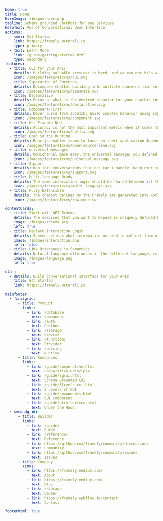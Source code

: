 ```yaml
---
home: true
title: Home
heroImage: /images/hero.png
tagline: Schema grounded Chatbots for any Services
heroText: Vue of Conversational User Interface
actions:
  - text: Get Started
    link: https://framely.naturali.io
    type: primary
  - text: Learn More
    link: /guide/getting-started.html
    type: secondary
features:
  - title: CUI for your APIs
    details: Building valuable services is hard, and we can not help with that. But if you already have APIs, building conversational user interface for it should be easy, with Framely.
    icon: /images/featureIcons/cui.svg
  - title: Separation of Concerns
    details: Decompose chatbot building into multiple concerns like service, interaction and language perception, so different aspects can be handled by different people.
    icon: /images/featureIcons/separate.svg
  - title: Declarative
    details: Focus on what is the desired behavior for your chatbot instead of how such behavior should be implemented imperatively, you got Framely for that. 
    icon: /images/featureIcons/declarative.svg
  - title: Component-First
    details: Never build from scratch, build complex behavior using imported components, so you can focus on what matters most for your business.
    icon: /images/featureIcons/component.svg
  - title: Hot Fixable NLU 
    details: Accuracy is not the most important metric when it comes to dialog understanding. To deploy a chatbot into production, every thing need to be hot fixable by the operation team.
    icon: /images/featureIcons/hotfix.svg
  - title: Open Source Runtime
    details: Reactjs enables teams to focus on their application dependent interaction logic, instead of reinventing wheels. Framely is doing the same for chatbots. 
    icon: /images/featureIcons/open-source-line.svg
  - title: Universal Messages
    details: Omnichannel made easy, the universal messages you defined once will get automatically translated into native message for each channel.  
    icon: /images/featureIcons/universal-message.svg
  - title: Support 
    details: Ran into conversations that bot can't handle, hand over to live agent with intent based routing, integration with any contact center software.
    icon: /images/featureIcons/support.svg
  - title: Multi-language Ready
    details: The same interaction logic should be shared between all the different languages, so that you can use people with entirely different skillsets for this. 
    icon: /images/featureIcons/multi-language.svg
  - title: Fully Extensible
    details: The chatbot defined on the Framely are generated into kotlin code, which makes it easy to integrate with any channel, support and services, take full advantage of java/kotlin ecosystem.
    icon: /images/featureIcons/raw-code.svg

contentCards:
  - title: Start with API Schema
    details: The services that you want to expose is uniquely defined by API schema, which on one hand, capture the data type of the input and output parameter, and signature of the function, and on the other hand, represent the meaning user expression in the utterances. 
    image: /images/schema.png
    left: true
  - title: Declare Interaction Logic
    details: Schema defines what information we need to collect from a user in order to deliver the desired user experience. The interaction logic is driven by business logic and goals. Framely provides a set of interaction annotation which a builder can use declaratively to describe what conversational experience they want to provide, and Framely runtime will take care of the rest.
    image: /images/interaction.png
    left: false
  - title: Link Utterances to Semantics 
    details: Natural language utterances in the different languages is translated to and from schema event by Framely dialog understanding and module. To control the language perception related behavior, the builder only needs to touch the language part of the relevant interaction annotation, by providing exemplars for user utterance and template for bot messaging. No machine learning (ML) and natural language understanding (NLU) training is needed, certainly no need for a Ph.D hire.
    image: /images/language.png
    left: true

cta :
  - details: Build conversational interface for your APIs.
    title: Get Started
    link: https://framely.naturali.io
    
mainfooter:
  - firstgrid:
      - title: Product
        links:
          - link: /database
            text: Component
          - link: /auth
            text: Chatbot
          - link: /storage
            text: Service
          - link: /functions
            text: Provider
          - link: /pricing
            text: Runtime
      - title: Resources
        links:
          - link: /guide/cooperative.html
            text: Cooperative Principle
          - link: /guide/sgcui.html
            text: Schema Grounded CUI
          - link: /guide/5levels-cui.html
            text: 5 Levels of CUI
          - link: /guide/components.html
            text: CUI Component
          - link: /guide/architecture.html
            text: Under the Hood
  - secondgrid:
      - title: Builder
        links:
          - link: /guide/
            text: Guide
          - link: /reference/
            text: Reference
          - link: https://github.com/framely/community/discussions
            text: Community
          - link: https://github.com/framely/community/issues
            text: Issues
      - title: Company
        links:
          - link: https://framely.medium.com/
            text: About
          - link: https://framely.medium.com/
            text: Blog
          - link: /storage
            text: Career
          - link: https://framely.webflow.io/contact
            text: Contact

footerHtml: true 
---
```



